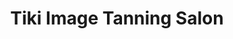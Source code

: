 ---
title: "Tiki Image Tanning Salon"
url: /west-long-branch/tiki-image-tanning-salon/
shop: Kosmetik
---